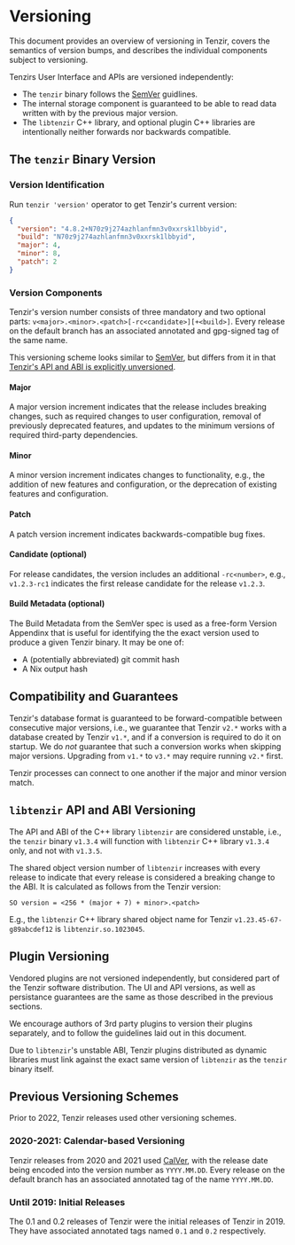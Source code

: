# Versioning

This document provides an overview of versioning in Tenzir, covers the semantics
of version bumps, and describes the individual components subject to versioning.

Tenzirs User Interface and APIs are versioned independently:
* The `tenzir` binary follows the [SemVer][semver] guidlines.
* The internal storage component is guaranteed to be able to read data written
  with by the previous major version.
* The `libtenzir` C++ library, and optional plugin C++ libraries are
  intentionally neither forwards nor backwards compatible.

## The `tenzir` Binary Version

### Version Identification

Run `tenzir 'version'` operator to get Tenzir's current version:

```json
{
  "version": "4.8.2+N70z9j274azhlanfmn3v0xxrsk1lbbyid",
  "build": "N70z9j274azhlanfmn3v0xxrsk1lbbyid",
  "major": 4,
  "minor": 8,
  "patch": 2
}
```

### Version Components

Tenzir's version number consists of three mandatory and two optional parts:
`v<major>.<minor>.<patch>[-rc<candidate>][+<build>]`. Every release on the default
branch has an associated annotated and gpg-signed tag of the same name.

This versioning scheme looks similar to [SemVer][semver], but differs from it in
that [Tenzir's API and ABI is explicitly unversioned][api-and-abi-versioning].

[semver]: https://semver.org
[api-and-abi-versioning]: #libtenzir-api-and-abi-versioning

#### Major

A major version increment indicates that the release includes breaking changes,
such as required changes to user configuration, removal of previously deprecated
features, and updates to the minimum versions of required third-party
dependencies.

#### Minor

A minor version increment indicates changes to functionality, e.g., the addition
of new features and configuration, or the deprecation of existing features and
configuration.

#### Patch

A patch version increment indicates backwards-compatible bug fixes.

#### Candidate (optional)

For release candidates, the version includes an additional `-rc<number>`, e.g.,
`v1.2.3-rc1` indicates the first release candidate for the release `v1.2.3`.

#### Build Metadata (optional)

The Build Metadata from the SemVer spec is used as a free-form Version Appendinx
that is useful for identifying the the exact version used to produce a given
Tenzir binary. It may be one of:

* A (potentially abbreviated) git commit hash
* A Nix output hash

## Compatibility and Guarantees

Tenzir's database format is guaranteed to be forward-compatible between
consecutive major versions, i.e., we guarantee that Tenzir `v2.*` works with a
database created by Tenzir `v1.*`, and if a conversion is required to do it on
startup. We do _not_ guarantee that such a conversion works when skipping major
versions. Upgrading from `v1.*` to `v3.*` may require running `v2.*` first.

Tenzir processes can connect to one another if the major and minor version match.

## `libtenzir` API and ABI Versioning

The API and ABI of the C++ library `libtenzir` are considered unstable, i.e., the
`tenzir` binary `v1.3.4` will function with `libtenzir` C++ library `v1.3.4` only,
and not with `v1.3.5`.

The shared object version number of `libtenzir` increases with every release to
indicate that every release is considered a breaking change to the ABI. It is
calculated as follows from the Tenzir version:

```
SO version = <256 * (major + 7) + minor>.<patch>
```

E.g., the `libtenzir` C++ library shared object name for Tenzir
`v1.23.45-67-g89abcdef12` is `libtenzir.so.1023045`.

## Plugin Versioning

Vendored plugins are not versioned independently, but considered part of the
Tenzir software distribution. The UI and API versions, as well as persistance
guarantees are the same as those described in the previous sections.

We encourage authors of 3rd party plugins to version their plugins separately,
and to follow the guidelines laid out in this document.

Due to `libtenzir`'s unstable ABI, Tenzir plugins distributed as dynamic libraries
must link against the exact same version of `libtenzir` as the `tenzir` binary
itself.

## Previous Versioning Schemes

Prior to 2022, Tenzir releases used other versioning schemes.

### 2020-2021: Calendar-based Versioning

Tenzir releases from 2020 and 2021 used [CalVer][calver], with the release date
being encoded into the version number as `YYYY.MM.DD`. Every release on the
default branch has an associated annotated tag of the name `YYYY.MM.DD`.

[calver]: https://calver.org

### Until 2019: Initial Releases

The 0.1 and 0.2 releases of Tenzir were the initial releases of Tenzir in 2019. They
have associated annotated tags named `0.1` and `0.2` respectively.
